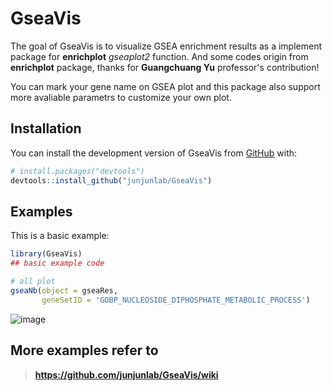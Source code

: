 
# GseaVis

<!-- badges: start -->
<!-- badges: end -->

The goal of GseaVis is to visualize GSEA enrichment results as a implement package for **enrichplot** _gseaplot2_ function. And some codes origin from **enrichplot** package, thanks for **Guangchuang Yu** professor's contribution!

You can mark your gene name on GSEA plot and this package also support more avaliable parametrs to customize your own plot.

## Installation

You can install the development version of GseaVis from [GitHub](https://github.com/) with:

``` r
# install.packages("devtools")
devtools::install_github("junjunlab/GseaVis")
```

## Examples

This is a basic example:

``` r
library(GseaVis)
## basic example code

# all plot
gseaNb(object = gseaRes,
       geneSetID = 'GOBP_NUCLEOSIDE_DIPHOSPHATE_METABOLIC_PROCESS')
```

![image](https://user-images.githubusercontent.com/64965509/177512952-7043555d-7f06-427c-b969-8427c0a065f5.png)

## More examples refer to

> **https://github.com/junjunlab/GseaVis/wiki**
